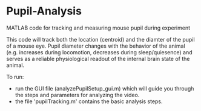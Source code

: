 # Pupil-Analysis
MATLAB code for tracking and measuring mouse pupil during experiment

This code will track both the location (centroid) and the diamter of the pupil of a mouse eye. Pupil diameter changes with the behavior of the animal (e.g. increases during locomotion, decreases during sleep/quiesence) and serves as a reliable physiological readout of the internal brain state of the animal.

To run:

- run the GUI file (analyzePupilSetup_gui.m) which will guide you through the steps and parameters for analyzing the video. 
- the file 'pupilTracking.m' contains the basic analysis steps.

